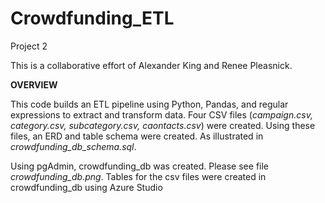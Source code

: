 # Crowdfunding_ETL
Project 2

This is a collaborative effort of Alexander King and Renee Pleasnick.

**OVERVIEW**

This code builds an ETL pipeline using Python, Pandas, and regular expressions to extract and transform data.  Four CSV files (_campaign.csv, category.csv, subcategory.csv, caontacts.csv_) were created.  Using these files, an ERD and table schema were created. As illustrated in _crowdfunding_db_schema.sql_.  

Using pgAdmin, crowdfunding_db was created.  Please see file _crowdfunding_db.png_.  Tables for the csv files were created in crowdfunding_db using Azure Studio



